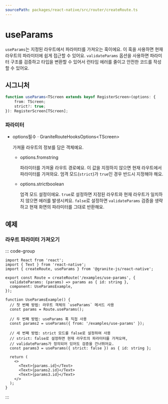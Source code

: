 ```yaml
---
sourcePath: packages/react-native/src/router/createRoute.ts
---
```

# useParams



`useParams`는 지정된 라우트에서 파라미터를 가져오는 훅이에요.
이 훅을 사용하면 현재 라우트의 파라미터에 쉽게 접근할 수 있어요.
`validateParams` 옵션을 사용하면 파라미터 구조를 검증하고 타입을 변환할 수 있어서 런타임 에러를 줄이고 안전한 코드를 작성할 수 있어요.

## 시그니처

```typescript
function useParams<TScreen extends keyof RegisterScreen>(options: {
    from: TScreen;
    strict?: true;
}): RegisterScreen[TScreen];
```



### 파라미터
<ul class="post-parameters-ul">
  <li class="post-parameters-li post-parameters-li-root">
    <span class="post-parameters--name">options</span><span class="post-parameters--required">필수</span> · <span class="post-parameters--type">GraniteRouteHooksOptions&lt;TScreen&gt;</span>
    <br />
    <p class="post-parameters--description">가져올 라우트의 정보를 담은 객체예요.</p>
    <ul class="post-parameters-ul">
      <li class="post-parameters-li">
        <span class="post-parameters--name">options.from</span><span class="post-parameters--type">string</span>
        <br />
        <p class="post-parameters--description">파라미터를 가져올 라우트 경로예요. 이 값을 지정하지 않으면 현재 라우트에서 파라미터를 가져와요. 엄격 모드(<code>strict</code>)가 <code>true</code>인 경우 반드시 지정해야 해요.</p>
      </li>
      <li class="post-parameters-li">
        <span class="post-parameters--name">options.strict</span><span class="post-parameters--type">boolean</span>
        <br />
        <p class="post-parameters--description">엄격 모드 설정이에요. <code>true</code>로 설정하면 지정된 라우트와 현재 라우트가 일치하지 않으면 에러를 발생시켜요. <code>false</code>로 설정하면 <code>validateParams</code> 검증을 생략하고 현재 화면의 파라미터를 그대로 반환해요.</p>
      </li>
    </ul>
  </li>
</ul>










## 예제

### 라우트 파라미터 가져오기


::: code-group

```tsx [pages/examples/use-params.tsx]
import React from 'react';
import { Text } from 'react-native';
import { createRoute, useParams } from '@granite-js/react-native';

export const Route = createRoute('/examples/use-params', {
  validateParams: (params) => params as { id: string },
  component: UseParamsExample,
});

function UseParamsExample() {
  // 첫 번째 방법: 라우트 객체의 `useParams` 메서드 사용
  const params = Route.useParams();

  // 두 번째 방법: useParams 훅 직접 사용
  const params2 = useParams({ from: '/examples/use-params' });

  // 세 번째 방법: strict 모드를 false로 설정하여 사용
  // strict: false로 설정하면 현재 라우트의 파라미터를 가져오며,
  // validateParams가 정의되어 있어도 검증을 건너뛰어요.
  const params3 = useParams({ strict: false }) as { id: string };

  return (
    <>
      <Text>{params.id}</Text>
      <Text>{params2.id}</Text>
      <Text>{params3.id}</Text>
    </>
  );
}
```
:::